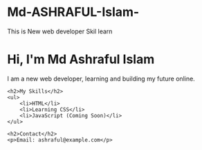 # Md-ASHRAFUL-Islam-
This is New web developer Skil learn
<!DOCTYPE html>
<html>
<head>
    <title>Md Ashraful Islam - Web Developer</title>
</head>
<body>
    <h1>Hi, I'm Md Ashraful Islam</h1>
    <p>I am a new web developer, learning and building my future online.</p>

    <h2>My Skills</h2>
    <ul>
        <li>HTML</li>
        <li>Learning CSS</li>
        <li>JavaScript (Coming Soon)</li>
    </ul>

    <h2>Contact</h2>
    <p>Email: ashraful@example.com</p>
</body>
</html>
